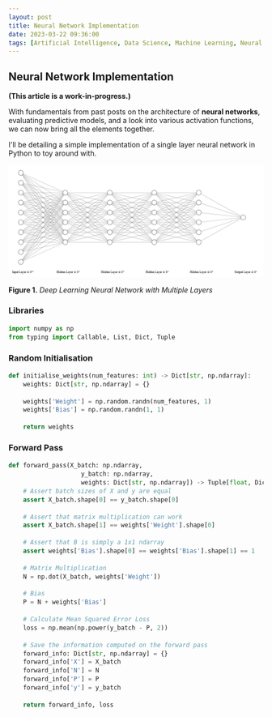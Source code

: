 ```yaml
---
layout: post
title: Neural Network Implementation
date: 2023-03-22 09:36:00
tags: [Artificial Intelligence, Data Science, Machine Learning, Neural Networks, Python, Statistics]
---
```

## Neural Network Implementation

**(This article is a work-in-progress.)**

With fundamentals from past posts on the architecture of **neural networks**, evaluating predictive models, and a look into various activation functions, we can now bring all the elements together.

I'll be detailing a simple implementation of a single layer neural network in Python to toy around with.

![Deep Learning Neural Network](/docs/assets/images/dl.png)

**Figure 1.** *Deep Learning Neural Network with Multiple Layers*

### Libraries

```python
import numpy as np
from typing import Callable, List, Dict, Tuple
```

### Random Initialisation
```python
def initialise_weights(num_features: int) -> Dict[str, np.ndarray]:
    weights: Dict[str, np.ndarray] = {}

    weights['Weight'] = np.random.randn(num_features, 1)
    weights['Bias'] = np.random.randn(1, 1)

    return weights
```

### Forward Pass
```python
def forward_pass(X_batch: np.ndarray,
                    y_batch: np.ndarray,
                    weights: Dict[str, np.ndarray]) -> Tuple[float, Dict[str, np.ndarray]]:
    # Assert batch sizes of X and y are equal
    assert X_batch.shape[0] == y_batch.shape[0]

    # Assert that matrix multiplication can work
    assert X_batch.shape[1] == weights['Weight'].shape[0]
    
    # Assert that B is simply a 1x1 ndarray
    assert weights['Bias'].shape[0] == weights['Bias'].shape[1] == 1

    # Matrix Multiplication
    N = np.dot(X_batch, weights['Weight'])

    # Bias
    P = N + weights['Bias']

    # Calculate Mean Squared Error Loss
    loss = np.mean(np.power(y_batch - P, 2))

    # Save the information computed on the forward pass
    forward_info: Dict[str, np.ndarray] = {}
    forward_info['X'] = X_batch
    forward_info['N'] = N
    forward_info['P'] = P
    forward_info['y'] = y_batch
    
    return forward_info, loss
```
